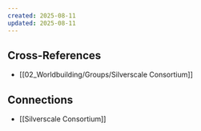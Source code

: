 ```yaml
---
created: 2025-08-11
updated: 2025-08-11
---
```




## Cross-References

- [[02_Worldbuilding/Groups/Silverscale Consortium]]


## Connections

- [[Silverscale Consortium]]
